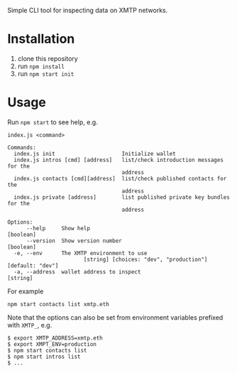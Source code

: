 Simple CLI tool for inspecting data on XMTP networks.

# Installation

1. clone this repository
2. run `npm install`
3. run `npm start init`

# Usage

Run `npm start` to see help, e.g.

```
index.js <command>

Commands:
  index.js init                     Initialize wallet
  index.js intros [cmd] [address]   list/check introduction messages for the
                                    address
  index.js contacts [cmd][address]  list/check published contacts for the
                                    address
  index.js private [address]        list published private key bundles for the
                                    address

Options:
      --help     Show help                                             [boolean]
      --version  Show version number                                   [boolean]
  -e, --env      The XMTP environment to use
                        [string] [choices: "dev", "production"] [default: "dev"]
  -a, --address  wallet address to inspect                              [string]
```

For example

```
npm start contacts list xmtp.eth
```

Note that the options can also be set from environment variables prefixed with `XMTP_`, e.g.

```
$ export XMTP_ADDRESS=xmtp.eth
$ export XMPT_ENV=production
$ npm start contacts list
$ npm start intros list
$ ...
```
